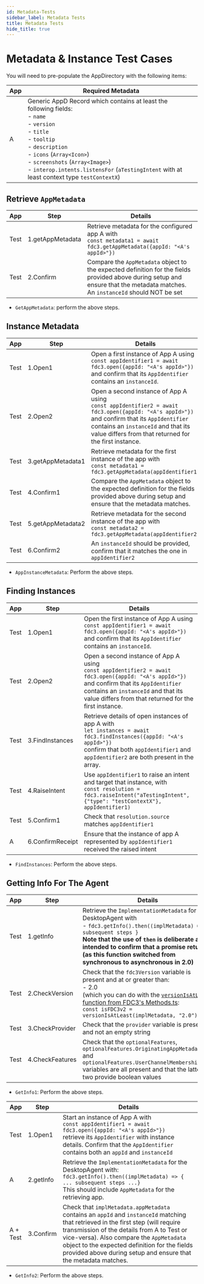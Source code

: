 ```yaml
---
id: Metadata-Tests
sidebar_label: Metadata Tests
title: Metadata Tests
hide_title: true
---
```


# Metadata & Instance Test Cases
<!-- markdownlint-disable MD033 -->

You will need to pre-populate the AppDirectory with the following items:

| App | Required Metadata                        |
|-----|------------------------------------------|
| A   | Generic AppD Record which contains at least the following fields:<br />- `name`<br />- `version`<br />- `title`<br />- `tooltip`<br />- `description`<br />- `icons` (`Array<Icon>`)<br />- `screenshots` (`Array<Image>`)<br />- `interop.intents.listensFor` (`aTestingIntent` with at least context type `testContextX`)  |

## Retrieve `AppMetadata`

| App | Step           | Details                                                                                           |
|-----|----------------|---------------------------------------------------------------------------------------------------|
| Test   | 1.getAppMetadata    | Retrieve metadata for the configured app A with <br/> `const metadata1 = await fdc3.getAppMetadata({appId: "<A's appId>"})`  |
| Test   | 2.Confirm    | Compare the `AppMetadata` object to the expected definition for the fields provided above during setup and ensure that the metadata matches. An `instanceId` should NOT be set  |

- `GetAppMetadata`: perform the above steps.

## Instance Metadata

| App | Step           | Details                                                                                           |
|-----|----------------|---------------------------------------------------------------------------------------------------|
| Test   | 1.Open1    | Open a first instance of App A using <br/> `const appIdentifier1 = await fdc3.open({appId: "<A's appId>"})` <br/>and confirm that its `AppIdentifier` contains an `instanceId`.  |
| Test   | 2.Open2    |Open a second instance of App A using <br />`const appIdentifier2 = await fdc3.open({appId: "<A's appId>"})` <br/>and confirm that its `AppIdentifier` contains an `instanceId` and that its value differs from that returned for the first instance. |
| Test   | 3.getAppMetadata1    | Retrieve metadata for the first instance of the app with<br/> `const metadata1 = fdc3.getAppMetadata(appIdentifier1)` |
| Test   | 4.Confirm1 | Compare the `AppMetadata` object to the expected definition for the fields provided above during setup and ensure that the metadata matches.  |
| Test   | 5.getAppMetadata2    | Retrieve metadata for the second instance of the app with <br/>`const metadata2 = fdc3.getAppMetadata(appIdentifier2)`  |
| Test   | 6.Confirm2    | An `instanceId` should be provided, confirm that it matches the one in `appIdentifier2`  |

- `AppInstanceMetadata`: Perform the above steps.

## Finding Instances

| App | Step           | Details                                                                                           |
|-----|----------------|---------------------------------------------------------------------------------------------------|
| Test   | 1.Open1    | Open the first instance of App A using <br/> `const appIdentifier1 = await fdc3.open({appId: "<A's appId>"})` <br/>and confirm that its `AppIdentifier` contains an `instanceId`.  |
| Test   | 2.Open2    |Open a second instance of App A using <br />`const appIdentifier2 = await fdc3.open({appId: "<A's appId>"})` <br/>and confirm that its `AppIdentifier` contains an `instanceId` and that its value differs from that returned for the first instance. |
| Test   | 3.FindInstances    | Retrieve details of open instances of app A with <br/> `let instances = await fdc3.findInstances({appId: "<A's appId>"})` <br/> confirm that both `appIdentifier1` and `appIdentifier2` are both present in the array.  |
| Test   | 4.RaiseIntent   | Use `appIdentifier1` to raise an intent and target that instance, with<br/> `const resolution = fdc3.raiseIntent("aTestingIntent", {"type": "testContextX"}, appIdentifier1)` |
| Test   | 5.Confirm1 | Check that `resolution.source` matches `appIdentifier1` |
| A | 6.ConfirmReceipt | Ensure that the instance of app A represented by `appIdentifier1` received the raised intent |

- `FindInstances`: Perform the above steps.

## Getting Info For The Agent

| App | Step           | Details                                                                                           |
|-----|----------------|---------------------------------------------------------------------------------------------------|
| Test   | 1.getInfo    |Retrieve the `ImplementationMetadata` for the DesktopAgent with <br/> - `fdc3.getInfo().then((implMetadata) => { subsequent steps }`   <br />**Note that the use of `then` is deliberate and intended to confirm that a promise returned (as this function switched from synchronous to asynchronous in 2.0)**|
| Test   | 2.CheckVersion  | Check that the `fdc3Version` variable is present and at or greater than:  <br /> - 2.0  <br />(which you can do with the [`versionIsAtLeast` function from FDC3's Methods.ts](https://github.com/finos/FDC3/blob/add64f8302c6dcdc8437cf0e245101e927b69ec2/src/api/Methods.ts#L207):<br />`const isFDC3v2 = versionIsAtLeast(implMetadata, "2.0")`  |
| Test   | 3.CheckProvider  | Check that the `provider` variable is present and not an empty string  |
| Test   | 4.CheckFeatures  | Check that the `optionalFeatures`, `optionalFeatures.OriginatingAppMetadata` and `optionalFeatures.UserChannelMembershipAPIs` variables are all present and that the latter two provide boolean values  |

- `GetInfo1`: Perform the above steps.

| App | Step           | Details                                                                                           |
|-----|----------------|---------------------------------------------------------------------------------------------------|
| Test   | 1.Open1    | Start an instance of App A with <br/>`const appIdentifier1 = await fdc3.open({appId: "<A's appId>"})` <br /> retrieve its `AppIdentifier` with instance details. Confirm that the `AppIdentifier` contains both an `appId` and `instanceId` |
| A | 2.getInfo     |   Retrieve the `ImplementationMetadata` for the DesktopAgent with: <br  />`fdc3.getInfo().then((implMetadata) => {  ... subsequent steps ...}` <br/> This should include `AppMetadata` for the retrieving app. |
| A + Test | 3.Confirm  | Check that `implMetadata.appMetadata` contains an `appId` and `instanceId` matching that retrieved in the first step (will require transmission of the details from A to Test or vice-versa). Also compare the `AppMetadata` object to the expected definition for the fields provided above during setup and ensure that the metadata matches. |

- `GetInfo2`: Perform the above steps.
